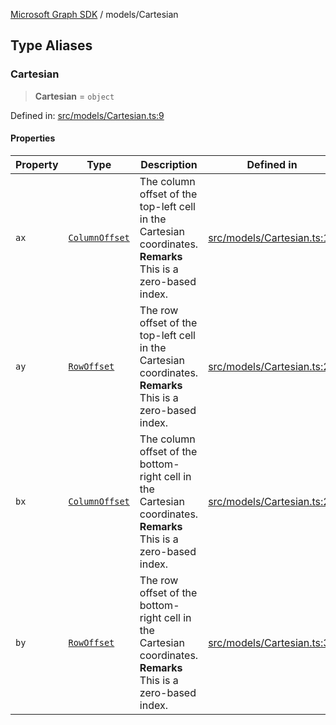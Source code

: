 [Microsoft Graph SDK](../README.md) / models/Cartesian

## Type Aliases

### Cartesian

> **Cartesian** = `object`

Defined in: [src/models/Cartesian.ts:9](https://github.com/Future-Secure-AI/microsoft-graph/blob/main/src/models/Cartesian.ts#L9)

#### Properties

| Property | Type | Description | Defined in |
| ------ | ------ | ------ | ------ |
| <a id="ax"></a> `ax` | [`ColumnOffset`](ColumnOffset.md#columnoffset) | The column offset of the top-left cell in the Cartesian coordinates. **Remarks** This is a zero-based index. | [src/models/Cartesian.ts:14](https://github.com/Future-Secure-AI/microsoft-graph/blob/main/src/models/Cartesian.ts#L14) |
| <a id="ay"></a> `ay` | [`RowOffset`](RowOffset.md#rowoffset) | The row offset of the top-left cell in the Cartesian coordinates. **Remarks** This is a zero-based index. | [src/models/Cartesian.ts:20](https://github.com/Future-Secure-AI/microsoft-graph/blob/main/src/models/Cartesian.ts#L20) |
| <a id="bx"></a> `bx` | [`ColumnOffset`](ColumnOffset.md#columnoffset) | The column offset of the bottom-right cell in the Cartesian coordinates. **Remarks** This is a zero-based index. | [src/models/Cartesian.ts:26](https://github.com/Future-Secure-AI/microsoft-graph/blob/main/src/models/Cartesian.ts#L26) |
| <a id="by"></a> `by` | [`RowOffset`](RowOffset.md#rowoffset) | The row offset of the bottom-right cell in the Cartesian coordinates. **Remarks** This is a zero-based index. | [src/models/Cartesian.ts:32](https://github.com/Future-Secure-AI/microsoft-graph/blob/main/src/models/Cartesian.ts#L32) |
